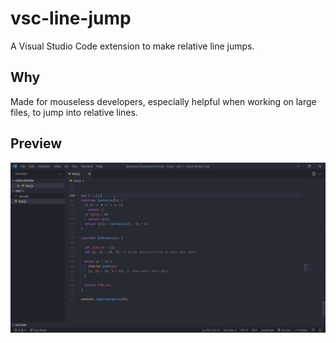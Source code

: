 # vsc-line-jump

A Visual Studio Code extension to make relative line jumps.

## Why
Made for mouseless developers, especially helpful when working on large files, to jump into relative lines.

## Preview

![feature X](preview.gif)
